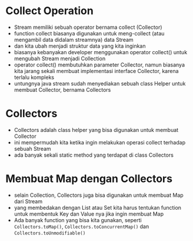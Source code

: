 # Collect Operation

- Stream memiliki sebuah operator bernama collect (Collector)
- function collect biasanya digunakan untuk meng-collect (atau mengambil data didalam streamnya) data Stream 
- dan kita ubah menjadi struktur data yang kita inginkan 
- biasanya kebanyakan developer menggunakan operator collect() untuk mengubah Stream menjadi Collection 
- operator collect() membutuhkan parameter Collector, namun biasanya kita jarang sekali membuat implementasi interface Collector, karena terlalu kompleks 
- untungnya java stream sudah menyediakan sebuah class Helper untuk membuat Collector, bernama Collectors

# Collectors

- Collectors adalah class helper yang bisa digunakan untuk membuat Collector 
- ini mempermudah kita ketika ingin melakukan operasi collect terhadap sebuah Stream 
- ada banyak sekali static method yang terdapat di class Collectors

# Membuat Map dengan Collectors

- selain Collection, Collectors juga bisa digunakan untuk membuat Map dari Stream 
- yang membedakan dengan List atau Set kita harus tentukan function untuk membentuk Key dan Value nya jika ingin membuat Map 
- Ada banyak function yang bisa kita gunakan, seperti `Collectors.toMap()`, `Collectors.toConcurrentMap()` dan `Collectors.toUnmodifiable()`
